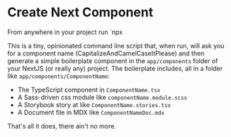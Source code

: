# Create Next Component

From anywhere in your project run `npx

This is a tiny, opinionated command line script that, when run, will ask you
for a component name (CapitalizeAndCamelCaseItPlease) and then generate a simple
boilerplate component in the `app/components` folder of your NextJS (or really any)
project. The boilerplate includes, all in a folder like `app/components/ComponentName`:
- The TypeScript component in `ComponentName.tsx`
- A Sass-driven css module like `componentName.module.scss`
- A Storybook story at like `ComponentName.stories.tsx`
- A Document file in MDX like `ComponentNameDoc.mdx`

That's all it does, there ain't no more. 